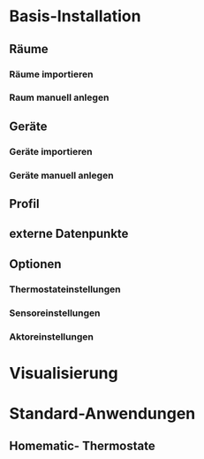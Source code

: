 # Basis-Installation

## Räume

### Räume importieren


### Raum manuell anlegen


## Geräte

### Geräte importieren

### Geräte manuell anlegen

## Profil




## externe Datenpunkte 

## Optionen

### Thermostateinstellungen

### Sensoreinstellungen

### Aktoreinstellungen


# Visualisierung

# Standard-Anwendungen

## Homematic- Thermostate